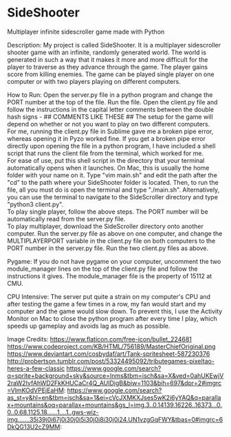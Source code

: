 # SideShooter
Multiplayer infinite sidescroller game made with Python

Description:
My project is called SideShooter.  It is a multiplayer sidescroller shooter game with an infinite, randomly generated world.  The world is generated in such a way that it makes it more and more difficult for the player to traverse as they advance through the game.  The player gains score from killing enemies.  The game can be played single player on one computer or with two players playing on different computers.  

How to Run:
Open the server.py file in a python program and change the PORT number at the top of the file.  Run the file.
Open the client.py file and follow the instructions in the capital letter comments between the double hash signs - ## COMMENTS LIKE THESE ##
The setup for the game will depend on whether or not you want to play on two different computers.  
For me, running the client.py file in Sublime gave me a broken pipe error, whereas opening it in Pyzo worked fine.  If you get a broken pipe error directly upon opening the file in a python program, I have included a shell script that runs the client file from the terminal, which worked for me.  
For ease of use, put this shell script in the directory that your terminal automatically opens when it launches.  On Mac, this is usually the home folder with your name on it.  Type "vim main.sh" and  edit the path after the "cd" to the path where your SideShooter folder is located.  Then, to run the file, all you must do is open the terminal and type "./main.sh".
Alternatively, you can use the terminal to navigate to the SideScroller directory and type "python3 client.py".  
To play single player, follow the above steps.  The PORT number will be automatically read from the server.py file.  
To play multiplayer, download the SideScroller directory onto another computer.  Run the server.py file as above on one computer, and change the MULTIPLAYERPORT variable in the client.py file on both computers to the PORT number in the server.py file.  Run the two client.py files as above.  

Pygame:
If you do not have pygame on your computer, uncomment the two module_manager lines on the top of the client.py file and follow the instructions it gives.  The module_manager file is the property of 15112 at CMU. 

CPU Intensive:
The server put quite a strain on my computer's CPU and after testing the game a few times in a row, my fan would start and my computer and the game would slow down.  To prevent this, I use the Activity Monitor on Mac to close the python program after every time I play, which speeds up gameplay and avoids lag as much as possible.   

Image Credits:
https://www.flaticon.com/free-icon/bullet_224681
https://www.codeproject.com/KB/HTML/756189/MasterChiefOriginal.png
https://www.deviantart.com/cosbydaf/art/Tank-spritesheet-587230376
http://probertson.tumblr.com/post/53324495092/tributegames-pixeltao-heres-a-few-classic
https://www.google.com/search?q=sprite+background+sky&source=lnms&tbm=isch&sa=X&ved=0ahUKEwjV2raW2IvfAhWD2FkKHUCaCr4Q_AUIDigB&biw=1103&bih=697&dpr=2#imgrc=VlmKOdVPEjEaHM:
https://www.google.com/search?as_st=y&hl=en&tbm=isch&sa=1&ei=cVcJXMKXJses5wK2i6yYAQ&q=parallax+mountains&oq=parallax+mountains&gs_l=img.3..0.14139.16226..16373...0.0..0.68.1125.18......1....1..gws-wiz-img.......35i39j0i67j0i30j0i5i30j0i8i30j0i24.UN1vzgGqFWY&tbas=0#imgrc=6DkQG13U2cZ9MM:
